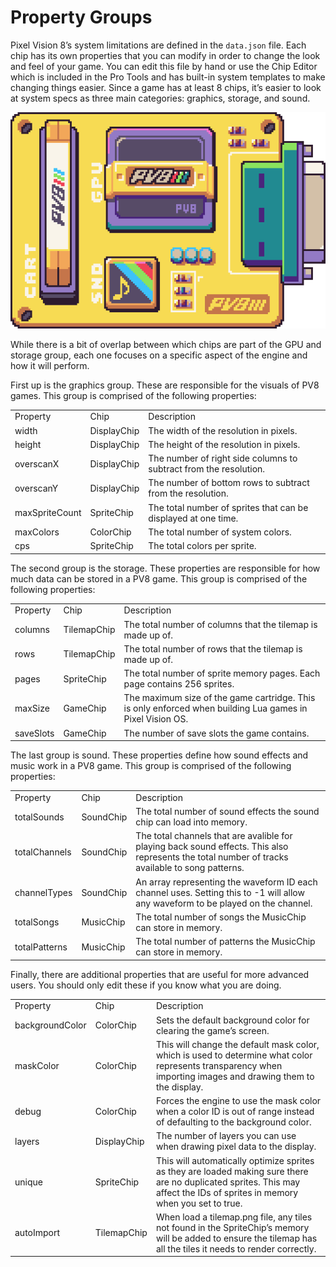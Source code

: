 # Property Groups

Pixel Vision 8’s system limitations are defined in the `data.json` file. Each chip has its own properties that you can modify in order to change the look and feel of your game. You can edit this file by hand or use the Chip Editor which is included in the Pro Tools and has built-in system templates to make changing things easier. Since a game has at least 8 chips, it’s easier to look at system specs as three main categories: graphics, storage, and sound. 

<p style="text-align:center"><img src="images/PropertyGroups_image_0.png" /></p>

While there is a bit of overlap between which chips are part of the GPU and storage group, each one focuses on a specific aspect of the engine and how it will perform.

First up is the graphics group. These are responsible for the visuals of PV8 games. This group is comprised of the following properties:

<table>
  <tr>
    <td>Property</td>
    <td>Chip</td>
    <td>Description</td>
  </tr>
  <tr>
    <td>width</td>
    <td>DisplayChip</td>
    <td>The width of the resolution in pixels.</td>
  </tr>
  <tr>
    <td>height</td>
    <td>DisplayChip</td>
    <td>The height of the resolution in pixels.</td>
  </tr>
  <tr>
    <td>overscanX</td>
    <td>DisplayChip</td>
    <td>The number of right side columns to subtract from the resolution.</td>
  </tr>
  <tr>
    <td>overscanY</td>
    <td>DisplayChip</td>
    <td>The number of bottom rows to subtract from the resolution.</td>
  </tr>
  <tr>
    <td>maxSpriteCount </td>
    <td>SpriteChip</td>
    <td>The total number of sprites that can be displayed at one time.</td>
  </tr>
  <tr>
    <td>maxColors</td>
    <td>ColorChip</td>
    <td>The total number of system colors.</td>
  </tr>
  <tr>
    <td>cps</td>
    <td>SpriteChip</td>
    <td>The total colors per sprite.</td>
  </tr>
</table>


The second group is the storage. These properties are responsible for how much data can be stored in a PV8 game. This group is comprised of the following properties:

<table>
  <tr>
    <td>Property</td>
    <td>Chip</td>
    <td>Description</td>
  </tr>
  <tr>
    <td>columns</td>
    <td>TilemapChip</td>
    <td>The total number of columns that the tilemap is made up of.</td>
  </tr>
  <tr>
    <td>rows</td>
    <td>TilemapChip</td>
    <td>The total number of rows that the tilemap is made up of.</td>
  </tr>
  <tr>
    <td>pages</td>
    <td>SpriteChip</td>
    <td>The total number of sprite memory pages. Each page contains 256 sprites.</td>
  </tr>
  <tr>
    <td>maxSize</td>
    <td>GameChip</td>
    <td>The maximum size of the game cartridge. This is only enforced when building Lua games in Pixel Vision OS.</td>
  </tr>
  <tr>
    <td>saveSlots</td>
    <td>GameChip</td>
    <td>The number of save slots the game contains.</td>
  </tr>
</table>


The last group is sound. These properties define how sound effects and music work in a PV8 game. This group is comprised of the following properties:

<table>
  <tr>
    <td>Property</td>
    <td>Chip</td>
    <td>Description</td>
  </tr>
  <tr>
    <td>totalSounds</td>
    <td>SoundChip</td>
    <td>The total number of sound effects the sound chip can load into memory.</td>
  </tr>
  <tr>
    <td>totalChannels</td>
    <td>SoundChip</td>
    <td>The total channels that are avalible for playing back sound effects. This also represents the total number of tracks available to song patterns.</td>
  </tr>
  <tr>
    <td>channelTypes</td>
    <td>SoundChip</td>
    <td>An array representing the waveform ID each channel uses. Setting this to -1 will allow any waveform to be played on the channel.</td>
  </tr>
  <tr>
    <td>totalSongs</td>
    <td>MusicChip</td>
    <td>The total number of songs the MusicChip can store in memory.</td>
  </tr>
  <tr>
    <td>totalPatterns</td>
    <td>MusicChip  </td>
    <td>The total number of patterns the MusicChip can store in memory.</td>
  </tr>
</table>


Finally, there are additional properties that are useful for more advanced users. You should only edit these if you know what you are doing.

<table>
  <tr>
    <td>Property</td>
    <td>Chip</td>
    <td>Description</td>
  </tr>
  <tr>
    <td>backgroundColor</td>
    <td>ColorChip</td>
    <td>Sets the default background color for clearing the game’s screen.</td>
  </tr>
  <tr>
    <td>maskColor</td>
    <td>ColorChip</td>
    <td>This will change the default mask color, which is used to determine what color represents transparency when importing images and drawing them to the display.</td>
  </tr>
  <tr>
    <td>debug</td>
    <td>ColorChip</td>
    <td>Forces the engine to use the mask color when a color ID is out of range instead of defaulting to the background color.</td>
  </tr>
  <tr>
    <td>layers</td>
    <td>DisplayChip</td>
    <td>The number of layers you can use when drawing pixel data to the display.</td>
  </tr>
  <tr>
    <td>unique</td>
    <td>SpriteChip</td>
    <td>This will automatically optimize sprites as they are loaded making sure there are no duplicated sprites. This may affect the IDs of sprites in memory when you set to true.</td>
  </tr>
  <tr>
    <td>autoImport</td>
    <td>TilemapChip</td>
    <td>When load a tilemap.png file, any tiles not found in the SpriteChip’s memory will be added to ensure the tilemap has all the tiles it needs to render correctly.</td>
  </tr>
</table>



